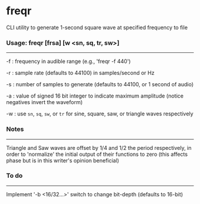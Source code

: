 # freqr
CLI utility to generate 1-second square wave at specified frequency to file

### Usage: freqr [frsa] [w <sn, sq, tr, sw>]
________________________
-f : frequency in audible range (e.g., 'freqr -f 440')

-r : sample rate (defaults to 44100) in samples/second or Hz

-s : number of samples to generate (defaults to 44100, or 1 second of audio)

-a : value of signed 16 bit integer to indicate maximum amplitude (notice negatives invert the waveform)

-w : use `sn`, `sq`, `sw`, or `tr` for sine, square, saw, or triangle waves respectively

### Notes
________________________
Triangle and Saw waves are offset by 1/4 and 1/2 the period respectively, in order to 'normalize' the
initial output of their functions to zero (this affects phase but is in this writer's opinion beneficial)

### To do
________________________
Implement '-b <16/32...>' switch to change bit-depth (defaults to 16-bit)
